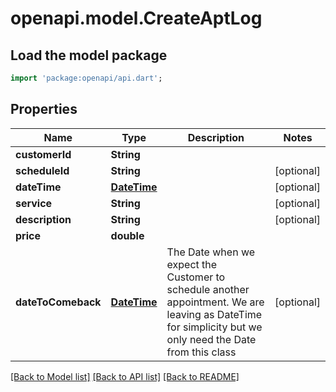 # openapi.model.CreateAptLog

## Load the model package
```dart
import 'package:openapi/api.dart';
```

## Properties
Name | Type | Description | Notes
------------ | ------------- | ------------- | -------------
**customerId** | **String** |  | 
**scheduleId** | **String** |  | [optional] 
**dateTime** | [**DateTime**](DateTime.md) |  | [optional] 
**service** | **String** |  | [optional] 
**description** | **String** |  | [optional] 
**price** | **double** |  | 
**dateToComeback** | [**DateTime**](DateTime.md) | The Date when we expect the Customer to schedule another appointment.  We are leaving as DateTime for simplicity but we only need the Date from this class | [optional] 

[[Back to Model list]](../README.md#documentation-for-models) [[Back to API list]](../README.md#documentation-for-api-endpoints) [[Back to README]](../README.md)


